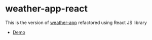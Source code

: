 # weather-app-react

This is the version of [weather-app](https://github.com/val-fom/assignments_val-fom/tree/master/task_10) refactored using React JS library

* [Demo](https://val-fom.github.io/weather-app-react)

